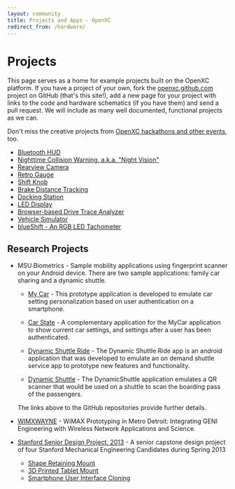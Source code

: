 ```yaml
---
layout: community
title: Projects and Apps - OpenXC
redirect_from: /hardware/
---
```


<div class="page-header">
    <h1>Projects</h1>
</div>

This page serves as a home for example projects built on the OpenXC platform. If
you have a project of your own, fork the [openxc.github.com][] project on GitHub
(that's this site!), add a new page for your project with links to the code and
hardware schematics (if you have them) and send a pull request. We will include
as many well documented, functional projects as we can.

Don't miss the creative projects from [OpenXC hackathons and other
events](/community/events.html), too.

* [Bluetooth HUD](/projects/bluetooth-hud.html)
* [Nighttime Collision Warning, a.k.a. "Night Vision"](/projects/nightvision.html)
* [Rearview Camera](/projects/rearview-camera.html)
* [Retro Gauge](/projects/retro-gauge.html)
* [Shift Knob](/projects/shift-knob.html)
* [Brake Distance Tracking](/projects/brakedist.html)
* [Docking Station](/projects/docking-station.html)
* [LED Display](/projects/led-display.html)
* [Browser-based Drive Trace Analyzer](http://trace-analyzer.openxcplatform.com)
* [Vehicle Simulator](/projects/simulator.html)
* [blueShift - An RGB LED Tachometer](http://petemills.blogspot.com/2014/07/blueshift-openxc-led-tachometer.html)

## Research Projects

* MSU Biometrics - Sample mobility applications using fingerprint scanner on your Android device. 
  There are two sample applications: family car sharing and a dynamic shuttle.

    * [My Car](https://github.com/Keyurpatel93/MyCar) - This prototype application is developed 
      to emulate car setting personalization based on user authentication on a smartphone.
    * [Car State](https://github.com/Keyurpatel93/CarState) - A complementary application for the 
      MyCar application to show current car settings, and settings after a user has been authenticated.

    * [Dynamic Shuttle Ride](https://github.com/Keyurpatel93/DynamicShuttleRide) - The Dynamic Shuttle Ride 
      app is an android application that was developed to emulate an on demand shuttle service app to prototype 
      new features and functionality.
    * [Dynamic Shuttle](https://github.com/Keyurpatel93/DynamicShuttle) - The DynamicShuttle application 
      emulates a QR scanner that would be used on a shuttle to scan the boarding pass of the passengers.  
  
  The links above to the GitHub repositories provide further details.
  
* [WIMXWAYNE](http://groups.geni.net/geni/wiki/WIMXWAYNE) - WiMAX Prototyping in
  Metro Detroit: Integrating GENI Engineering with Wireless Network Applications
  and Science.

* [Stanford Senior Design Project, 2013](/projects/stanford-me113-spring-2013) - A senior capstone design 
  project of four Stanford Mechanical Engineering Candidates during Spring 2013
    * [Shape Retaining Mount](/projects/stanford-me113-spring-2013/shape-retaining-mount.html)
    * [3D Printed Tablet Mount](/projects/stanford-me113-spring-2013/3d-printed-tablet-mount.html)
    * [Smartphone User Interface Cloning](/projects/stanford-me113-spring-2013/smartphone-user-interface-cloning.html)

[openxc.github.com]: https://github.com/openxc/openxc.github.com
